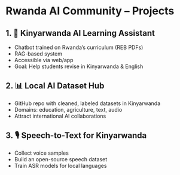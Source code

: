 # Rwanda AI Community – Projects

## 1. 📖 Kinyarwanda AI Learning Assistant
- Chatbot trained on Rwanda’s curriculum (REB PDFs)
- RAG-based system
- Accessible via web/app
- Goal: Help students revise in Kinyarwanda & English

## 2. 📊 Local AI Dataset Hub
- GitHub repo with cleaned, labeled datasets in Kinyarwanda
- Domains: education, agriculture, text, audio
- Attract international AI collaborations

## 3. 🎙️ Speech-to-Text for Kinyarwanda
- Collect voice samples
- Build an open-source speech dataset
- Train ASR models for local languages
